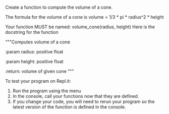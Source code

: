 Create a function to compute the volume of a cone. 

The formula for the volume of a cone is
volume = 1/3 * pi * radius^2 * height

Your function MUST be named: volume_cone(radius, height)
Here is the docstring for the function

"""Computes volume of a cone

:param radius: positive float

:param height: positive float

:return: volume of given cone
"""

To test your program on Repl.it:
1. Run the program using the menu
2. In the console, call your functions now that they are defined.
3. If you change your code, you will need to rerun your program 
so the latest version of the function is defined in the console.